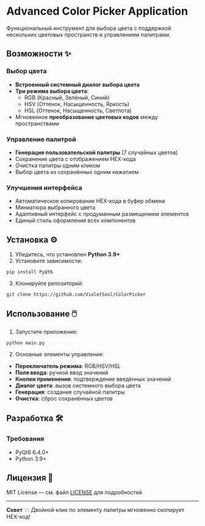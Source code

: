 # Advanced Color Picker Application

Функциональный инструмент для выбора цвета с поддержкой нескольких цветовых пространств и управлением палитрами.

## Возможности ✨

### Выбор цвета
- **Встроенный системный диалог выбора цвета**
- **Три режима выбора цвета**:
    - RGB (Красный, Зелёный, Синий)
    - HSV (Оттенок, Насыщенность, Яркость)
    - HSL (Оттенок, Насыщенность, Светлота)
- Мгновенное **преобразование цветовых кодов** между пространствами

### Управление палитрой
- **Генерация пользовательской палитры** (7 случайных цветов)
- Сохранение цвета с отображением HEX-кода
- Очистка палитры одним кликом
- Выбор цвета из сохранённых одним нажатием

### Улучшения интерфейса
- Автоматическое копирование HEX-кода в буфер обмена
- Миниатюра выбранного цвета
- Адаптивный интерфейс с продуманным размещением элементов
- Единый стиль оформления всех компонентов

## Установка ⚙️

1. Убедитесь, что установлен **Python 3.9+**
2. Установите зависимости:
```
pip install PyQt6
```
3. Клонируйте репозиторий:
```
git clone https://github.com/VioletSoul/ColorPicker
```

## Использование 🖱️

1. Запустите приложение:
```
python main.py
```
2. Основные элементы управления:
- **Переключатель режима**: RGB/HSV/HSL
- **Поля ввода**: ручной ввод значений
- **Кнопки применения**: подтверждение введённых значений
- **Диалог цвета**: вызов системного выбора цвета
- **Генерация**: создание случайной палитры
- **Очистка**: сброс сохранённых цветов

## Разработка 🛠️

### Требования
- PyQt6 6.4.0+
- Python 3.9+

## Лицензия 📄
MIT License — см. файл [LICENSE](LICENSE) для подробностей

---

**Совет** 💡: Двойной клик по элементу палитры мгновенно скопирует HEX-код!
